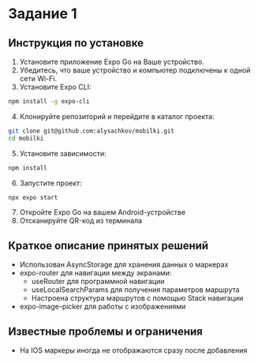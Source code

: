 # Задание 1

## Инструкция по установке

1. Установите приложение Expo Go на Ваше устройство.
2. Убедитесь, что ваше устройство и компьютер подключены к одной сети Wi-Fi.
3. Установите Expo CLI:
```bash
npm install -g expo-cli
```
4. Клонируйте репозиторий и перейдите в каталог проекта:
```bash
git clone git@github.com:alysachkov/mobilki.git
cd mobilki
```
5. Установите зависимости:
```bash
npm install
```
6. Запустите проект:
```bash
npx expo start
```
7. Откройте Expo Go на вашем Android-устройстве
8. Отсканируйте QR-код из терминала

## Краткое описание принятых решений

- Использован AsyncStorage для хранения данных о маркерах
- expo-router для навигации между экранами:
  - useRouter для программной навигации
  - useLocalSearchParams для получения параметров маршрута
  - Настроена структура маршрутов с помощью Stack навигации
- expo-image-picker для работы с изображениями
## Известные проблемы и ограничения

- На IOS маркеры иногда не отображаются сразу после добавления
